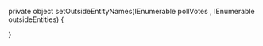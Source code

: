  private object setOutsideEntityNames(IEnumerable<PollVote> pollVotes , IEnumerable<object> outsideEntities)
 {
     
 }
